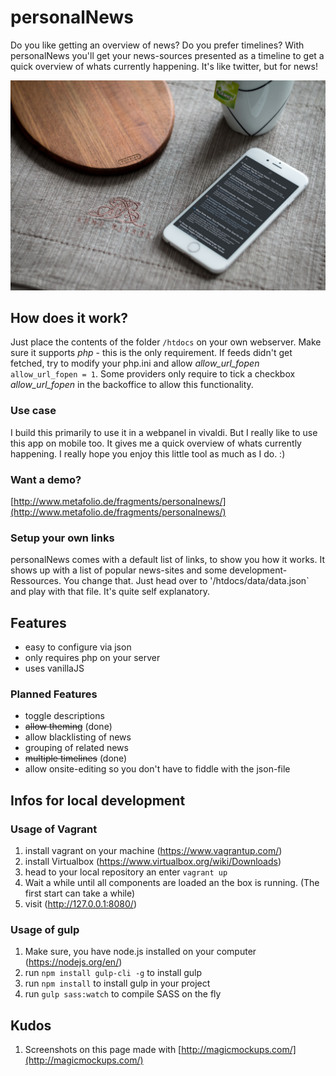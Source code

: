 # personalNews
Do you like getting an overview of news? Do you prefer timelines? With personalNews you'll get your news-sources presented as a timeline to get a quick overview of whats currently happening. It's like twitter, but for news!

![Screenshot](/.screenshots/personalnews-iphone.jpg)

## How does it work?
Just place the contents of the folder `/htdocs` on your own webserver. Make sure it supports *php* - this is the only requirement. If feeds didn't get fetched, try to modify your php.ini and allow *allow_url_fopen* `allow_url_fopen = 1`. Some providers only require to tick a checkbox *allow_url_fopen* in the backoffice to allow this functionality.

### Use case
I build this primarily to use it in a webpanel in vivaldi. But I really like to use this app on mobile too. It gives me a quick overview of whats currently happening. I really hope you enjoy this little tool as much as I do. :)

### Want a demo?
[http://www.metafolio.de/fragments/personalnews/](http://www.metafolio.de/fragments/personalnews/)


### Setup your own links
personalNews comes with a default list of links, to show you how it works. It shows up with a list of popular news-sites and some development-Ressources. You change that. Just head over to '/htdocs/data/data.json` and play with that file. It's quite self explanatory.

## Features
- easy to configure via json
- only requires php on your server
- uses vanillaJS

### Planned Features
- toggle descriptions
- ~~allow theming~~ (done)
- allow blacklisting of news
- grouping of related news
- ~~multiple timelines~~ (done)
- allow onsite-editing so you don't have to fiddle with the json-file

## Infos for local development
### Usage of Vagrant
1. install vagrant on your machine (https://www.vagrantup.com/)
2. install Virtualbox (https://www.virtualbox.org/wiki/Downloads)
3. head to your local repository an enter `vagrant up`
4. Wait a while until all components are loaded an the box is running. (The first start can take a while)
5. visit (http://127.0.0.1:8080/)

### Usage of gulp
1. Make sure, you have node.js installed on your computer (https://nodejs.org/en/)
2. run `npm install gulp-cli -g` to install gulp
1. run `npm install` to install gulp in your project
2. run `gulp sass:watch` to compile SASS on the fly

## Kudos
1. Screenshots on this page made with [http://magicmockups.com/](http://magicmockups.com/)
